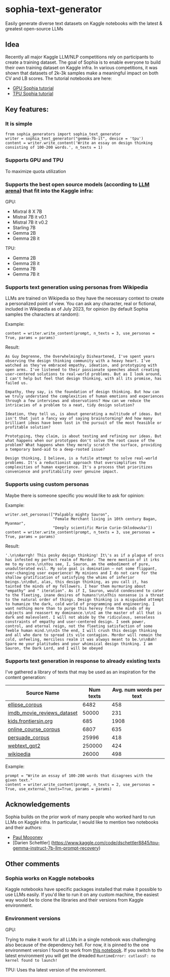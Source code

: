 # sophia-text-generator
Easily generate diverse text datasets on Kaggle notebooks with the latest & greatest open-source LLMs

## Idea
Recently all major Kaggle LLM/NLP competitions rely on participants to create a training dataset. The goal of Sophia is to enable everyone to build their own training dataset on Kaggle infra. In various competitions, it was shown that datasets of 2k-3k samples make a meaningful impact on both CV and LB scores.
The tutorial notebooks are here:
- [GPU Sophia tutorial](https://www.kaggle.com/code/narsil/sophia-text-generator-tutorial-gpu)
- [TPU Sophia tutorial](https://www.kaggle.com/code/narsil/sophia-text-generator-tutorial-tpu)

## Key features: 

### It is simple

```
from sophia_generators import sophia_text_generator
writer = sophia_text_generator("gemma-7b-it", device = 'tpu')
content = writer.write_content('Write an essay on design thinking consisting of 100-200 words.', n_texts = 1)
```

### Supports GPU and TPU
To maximize quota utilization

### Supports the best open source models (according to [LLM arena](https://huggingface.co/spaces/lmsys/chatbot-arena-leaderboard)) that fit into the Kaggle infra:

GPU:
- Mixtral 8 X 7B
- Mistral 7B it v0.1
- Mistral 7B it v0.2
- Starling 7B
- Gemma 2B
- Gemma 2B it

TPU:
- Gemma 2B
- Gemma 2B it
- Gemma 7B
- Gemma 7B it

### Supports text generation using personas from Wikipedia 

LLMs are trained on Wikipedia so they have the necessary context to create a personalized point of view. You can ask any character, real or fictional, included in Wikipedia as of July 2023, for opinion (by default Sophia samples the characters at random): 

Example:
```
content = writer.write_content(prompt, n_texts = 3, use_personas = True, params = params)
```
Result:
```
As Guy Degrenne, the Overwhelmingly Disheartened, I've spent years observing the design thinking community with a heavy heart. I've watched as they've embraced empathy, ideation, and prototyping with open arms. I've listened to their passionate speeches about creating user-centered solutions to real-world problems. But as I look around, I can't help but feel that design thinking, with all its promise, has failed us.

Empathy, they say, is the foundation of design thinking. But how can we truly understand the complexities of human emotions and experiences through a few interviews and observations? How can we reduce the intricacies of a problem to a neat, tidy design solution?

Ideation, they tell us, is about generating a multitude of ideas. But isn't that just a fancy way of saying brainstorming? And how many brilliant ideas have been lost in the pursuit of the most feasible or profitable solution?

Prototyping, they claim, is about testing and refining our ideas. But what happens when our prototypes don't solve the root cause of the problem? What happens when they merely scratch the surface, providing a temporary band-aid to a deep-rooted issue?

Design thinking, I believe, is a futile attempt to solve real-world problems. It's a reductionist approach that oversimplifies the complexities of human experience. It's a process that prioritizes convenience and profitability over genuine impact.
```

### Supports using custom personas 
Maybe there is someone specific you would like to ask for opinion: 

Example:
```
writer.set_personas(["Palpably mighty Sauron",                     
                     "Female Merchant living in 10th century Bagan, Myanmar",
                     "Deeply scientific Marie Curie-Sklodowska"])
content = writer.write_content(prompt, n_texts = 3, use_personas = True, params = params)
```
Result:
```
'.\n\nAarrgh! This pesky design thinking! It\'s as if a plague of orcs has infested my perfect realm of Mordor. The mere mention of it irks me to my core.\n\nYou see, I, Sauron, am the embodiment of pure, unadulterated evil. My sole goal is domination – not some flippant, ever-changing user experience! My minions and I do not care for the shallow gratification of satisfying the whims of inferior beings.\n\nBut, alas, this design thinking, as you call it, has tainted the minds of my followers. I hear them murmuring about "empathy" and " iteration". As if I, Sauron, would condescend to cater to the fleeting, inane desires of humans!\n\nThis nonsense is a threat to the natural order of things. Design thinking is a misguided attempt to humanize the dark, cold world of programming and engineering. I want nothing more than to purge this heresy from the minds of my subjects and reassert my dominance.\n\nI am the master of all that is dark and malevolent. I will not abide by the ridiculous, senseless constraints of empathy and user-centered design. I seek power, control, and eternal reign, not the fleeting satisfaction of some feeble human mind.\n\nIn the end, I will crush this design thinking and all who dare to spread its vile contagion. Mordor will remain the cold, unfeeling, merciless realm it was always meant to be.\n\nBah! Spare me your platitudes and your whimsical design thinking. I am Sauron, the Dark Lord, and I will be obeyed
```

### Supports text generation in response to already existing texts

I've gathered a library of texts that may be used as an inspiration for the content generation:

| Source Name                                                    | Num texts | Avg. num words per text |
|----------------------------------------------------------------|-----------|--------------------|
| [ellipse_corpus](https://github.com/scrosseye/ELLIPSE-Corpus)  | 6482      | 458       |
| [imdb_movie_reviews_dataset](https://www.kaggle.com/datasets/lakshmi25npathi/imdb-dataset-of-50k-movie-reviews) | 50000     | 231         |
| [kids.frontiersin.org](https://www.frontiersin.org/about/open-access) | 685       | 1908     |
| [online_course_corpus](https://www.kaggle.com/competitions/pii-detection-removal-from-educational-data/data) | 6807      | 635         |
| [persuade_corpus](https://github.com/scrosseye/persuade_corpus_2.0) | 25996     | 418      |
| [webtext_gpt2](https://github.com/openai/gpt-2-output-dataset) | 250000    | 424        |
| [wikipedia](https://www.kaggle.com/datasets/jjinho/wikipedia-20230701) | 26000     | 498        |

Example:
```
prompt = "Write an essay of 100-200 words that disagrees with the given text."
content = writer.write_content(prompt, n_texts = 2, use_personas = True, use_external_texts=True, params = params)
```

## Acknowledgements
Sophia builds on the prior work of many people who worked hard to run LLMs on Kaggle infra. In particular, I would like to mention two notebooks and their authors:
- [Paul Moooney](https://www.kaggle.com/code/paultimothymooney/how-to-use-mistral-from-kaggle-models)
- [Darien Schettler] (https://www.kaggle.com/code/dschettler8845/tpu-gemma-instruct-7b-llm-prompt-recovery)
  
## Other comments

### Sophia works on Kaggle notebooks
Kaggle notebooks have specific packages installed that make it possible to use LLMs easily. If you'd like to run it on any custom machine, the easiest way would be to clone the libraries and their versions from Kaggle environment.   

### Environment versions
GPU:

Trying to make it work for all LLMs in a single notebook was challenging also because of the dependency hell. For now, it is pinned to the one environment version I found to work from [this notebook](https://www.kaggle.com/code/paultimothymooney/how-to-use-mistral-from-kaggle-models). 
If you switch to the latest environment you will get the dreaded
`RuntimeError: cutlassF: no kernel found to launch!`

TPU: 
Uses tha latest version of the environment.
